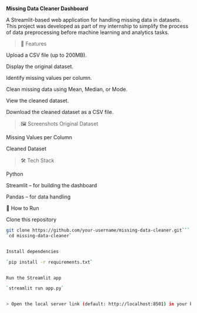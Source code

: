 **Missing Data Cleaner Dashboard**

A Streamlit-based web application for handling missing data in datasets.
This project was developed as part of my internship to simplify the process of data preprocessing before machine learning and analytics tasks.

>🚀 Features

Upload a CSV file (up to 200MB).

Display the original dataset.

Identify missing values per column.

Clean missing data using Mean, Median, or Mode.

View the cleaned dataset.

Download the cleaned dataset as a CSV file.

>🖼️ Screenshots
Original Dataset

Missing Values per Column

Cleaned Dataset

> 🛠️ Tech Stack

Python

Streamlit – for building the dashboard

Pandas – for data handling

📂 How to Run

Clone this repository

```bash
git clone https://github.com/your-username/missing-data-cleaner.git```
`cd missing-data-cleaner`


Install dependencies

`pip install -r requirements.txt`


Run the Streamlit app

`streamlit run app.py`


> Open the local server link (default: http://localhost:8501) in your browser.
